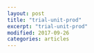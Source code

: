 ```yaml
---
layout: post
title: "trial-unit-prod"
excerpt: "trial-unit-prod"
modified: 2017-09-26
categories: articles
---
```

<div class="apester-media" data-media-id="5ee0de992d8bda567dd99c64" height="350"></div><script async src="https://static.apester.com/js/sdk/latest/apester-sdk.js"></script>
